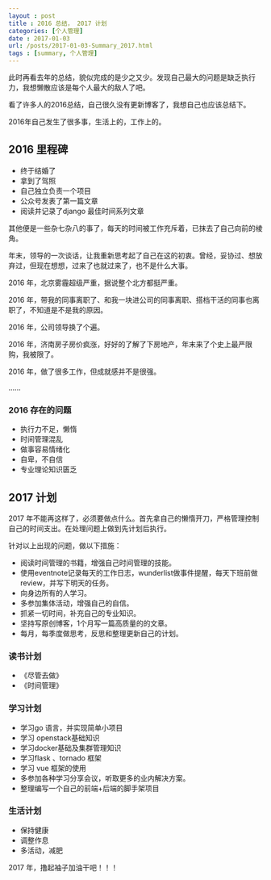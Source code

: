 ```yaml
---
layout : post
title : 2016 总结， 2017 计划
categories: [个人管理] 
date : 2017-01-03
url: /posts/2017-01-03-Summary_2017.html 
tags : [summary, 个人管理]
---
```


此时再看去年的总结，貌似完成的是少之又少。发现自己最大的问题是缺乏执行力，我想懒散应该是每个人最大的敌人了吧。

看了许多人的2016总结，自己很久没有更新博客了，我想自己也应该总结下。

2016年自己发生了很多事，生活上的，工作上的。
<!-- more -->
## 2016 里程碑

- 终于结婚了
- 拿到了驾照
- 自己独立负责一个项目
- 公众号发表了第一篇文章
- 阅读并记录了django 最佳时间系列文章

其他便是一些杂七杂八的事了，每天的时间被工作充斥着，已抹去了自己向前的棱角。

年末，领导的一次谈话，让我重新思考起了自己在这的初衷。曾经，妥协过、想放弃过，但现在想想，过来了也就过来了，也不是什么大事。

2016 年，北京雾霾超级严重，据说整个北方都挺严重。

2016 年，带我的同事离职了、和我一块进公司的同事离职、搭档干活的同事也离职了，不知道是不是我的原因。

2016 年，公司领导换了个遍。

2016 年，济南房子房价疯涨，好好的了解了下房地产，年末来了个史上最严限购，我被限了。

2016 年，做了很多工作，但成就感并不是很强。

...... 

### 2016 存在的问题

- 执行力不足，懒惰
- 时间管理混乱 
- 做事容易情绪化
- 自卑，不自信 
- 专业理论知识匮乏

## 2017 计划 

2017 年不能再这样了，必须要做点什么。首先拿自己的懒惰开刀，严格管理控制自己的时间支出。在处理问题上做到先计划后执行。

针对以上出现的问题，做以下措施：

- 阅读时间管理的书籍，增强自己时间管理的技能。
- 使用eventnote记录每天的工作日志，wunderlist做事件提醒，每天下班前做review，并写下明天的任务。
- 向身边所有的人学习。
- 多参加集体活动，增强自己的自信。
- 抓紧一切时间，补充自己的专业知识。
- 坚持写原创博客，1个月写一篇高质量的的文章。
- 每月，每季度做思考，反思和整理更新自己的计划。

### 读书计划

- 《尽管去做》
- 《时间管理》

### 学习计划

- 学习go 语言，并实现简单小项目
- 学习 openstack基础知识 
- 学习docker基础及集群管理知识
- 学习flask 、tornado 框架
- 学习 vue 框架的使用
- 多参加各种学习分享会议，听取更多的业内解决方案。
- 整理编写一个自己的前端+后端的脚手架项目

### 生活计划

- 保持健康 
- 调整作息
- 多活动，减肥


2017 年，撸起袖子加油干吧！！！







